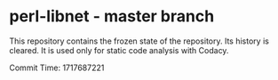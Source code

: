 # perl-libnet - master branch

This repository contains the frozen state of the repository.
Its history is cleared. It is used only for static code
analysis with Codacy.

Commit Time: 1717687221